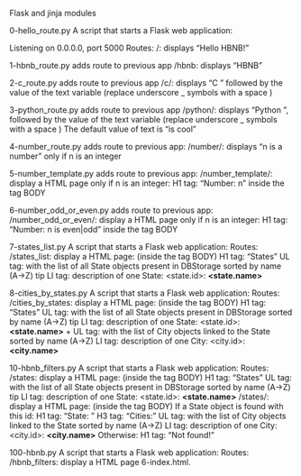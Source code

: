 Flask and jinja modules

0-hello_route.py
A script that starts a Flask web application:

Listening on 0.0.0.0, port 5000
Routes:
/: displays “Hello HBNB!”

1-hbnb_route.py
adds route to previous app
/hbnb: displays “HBNB”

2-c_route.py
adds route to previous app
/c/<text>: displays “C ” followed by the value of the text variable (replace underscore _ symbols with a space )

3-python_route.py
adds route to previous app
/python/<text>: displays “Python ”, followed by the value of the text variable (replace underscore _ symbols with a space )
The default value of text is “is cool”

4-number_route.py
adds route to previous app:
/number/<n>: displays “n is a number” only if n is an integer

5-number_template.py
adds route to previous app:
/number_template/<n>: display a HTML page only if n is an integer:
H1 tag: “Number: n” inside the tag BODY

6-number_odd_or_even.py
adds route to previous app:
/number_odd_or_even/<n>: display a HTML page only if n is an integer:
H1 tag: “Number: n is even|odd” inside the tag BODY

7-states_list.py
A script that starts a Flask web application:
Routes:
/states_list: display a HTML page: (inside the tag BODY)
H1 tag: “States”
UL tag: with the list of all State objects present in DBStorage sorted by name (A->Z) tip
LI tag: description of one State: <state.id>: <B><state.name></B>

8-cities_by_states.py
A script that starts a Flask web application:
Routes:
/cities_by_states: display a HTML page: (inside the tag BODY)
H1 tag: “States”
UL tag: with the list of all State objects present in DBStorage sorted by name (A->Z) tip
LI tag: description of one State: <state.id>: <B><state.name></B> + UL tag: with the list of City objects linked to the State sorted by name (A->Z)
LI tag: description of one City: <city.id>: <B><city.name></B>

10-hbnb_filters.py
A script that starts a Flask web application:
Routes:
/states: display a HTML page: (inside the tag BODY)
H1 tag: “States”
UL tag: with the list of all State objects present in DBStorage sorted by name (A->Z) tip
LI tag: description of one State: <state.id>: <B><state.name></B>
/states/<id>: display a HTML page: (inside the tag BODY)
If a State object is found with this id:
H1 tag: “State: ”
H3 tag: “Cities:”
UL tag: with the list of City objects linked to the State sorted by name (A->Z)
LI tag: description of one City: <city.id>: <B><city.name></B>
Otherwise:
H1 tag: “Not found!”

100-hbnb.py
A script that starts a Flask web application:
Routes:
/hbnb_filters: display a HTML page 6-index.html.
